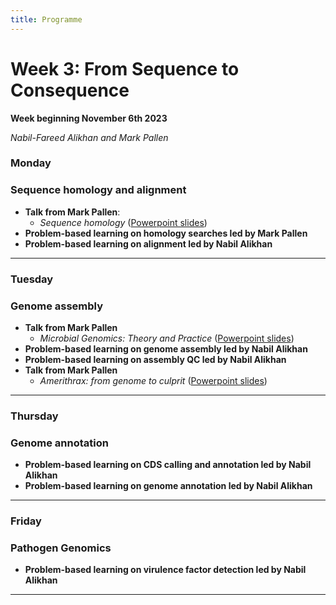 ```yaml
---
title: Programme
---
```


# Week 3: From Sequence to Consequence
**Week beginning November 6th 2023**

_Nabil-Fareed Alikhan and Mark Pallen_

### Monday
### Sequence homology and alignment
- **Talk from Mark Pallen**:
  -  _Sequence homology_ ([Powerpoint slides](https://github.com/mmbdtp/mmbdtp.github.io/raw/gh-pages/modules/sequence-analysis/_posts/Sequence%20homology_2023.pptx))
- **Problem-based learning on homology searches  led by Mark Pallen**
- **Problem-based learning on alignment led by Nabil Alikhan**

***

### Tuesday
### Genome assembly
- **Talk from Mark Pallen**
  -  _Microbial Genomics: Theory and Practice_ ([Powerpoint slides](https://github.com/mmbdtp/mmbdtp.github.io/raw/gh-pages/modules/sequence-analysis/_posts/2023_Week%203_Talk_Microbial_genomics.pptx))
- **Problem-based learning on genome assembly led by Nabil Alikhan**
- **Problem-based learning on assembly QC led by Nabil Alikhan**
- **Talk from Mark Pallen**
  - _Amerithrax: from genome to culprit_ ([Powerpoint slides](https://github.com/mmbdtp/mmbdtp.github.io/raw/gh-pages/modules/sequence-analysis/_posts/2023_Week%203_Talk_Amerithrax.pptx))

***

### Thursday 
### Genome annotation
- **Problem-based learning on CDS calling and annotation led by Nabil Alikhan**
- **Problem-based learning on genome annotation led by Nabil Alikhan**

***

### Friday
### Pathogen Genomics
- **Problem-based learning on virulence factor detection led by Nabil Alikhan**

***

